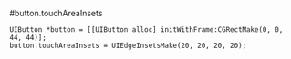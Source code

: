 #button.touchAreaInsets

	UIButton *button = [[UIButton alloc] initWithFrame:CGRectMake(0, 0, 44, 44)];
	button.touchAreaInsets = UIEdgeInsetsMake(20, 20, 20, 20);